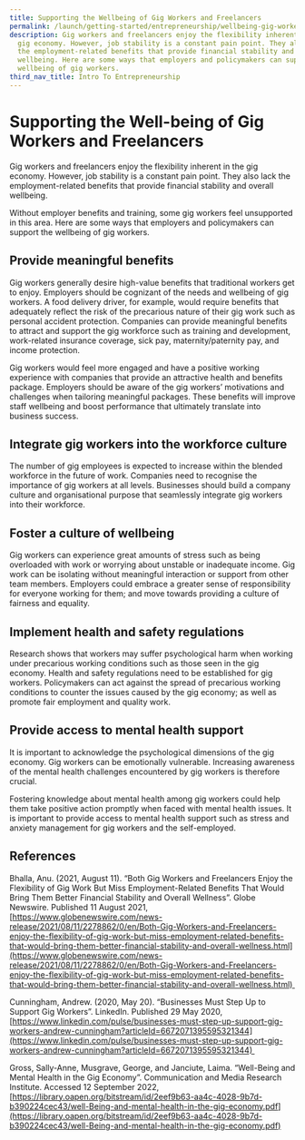 ```yaml
---
title: Supporting the Wellbeing of Gig Workers and Freelancers
permalink: /launch/getting-started/entrepreneurship/wellbeing-gig-workers-freelancers/
description: Gig workers and freelancers enjoy the flexibility inherent in the
  gig economy. However, job stability is a constant pain point. They also lack
  the employment-related benefits that provide financial stability and overall
  wellbeing. Here are some ways that employers and policymakers can support the
  wellbeing of gig workers.
third_nav_title: Intro To Entrepreneurship
---
```


# Supporting the Well-being of Gig Workers and Freelancers 

Gig workers and freelancers enjoy the flexibility inherent in the gig economy. However, job stability is a constant pain point. They also lack the employment-related benefits that provide financial stability and overall wellbeing.   

Without employer benefits and training, some gig workers feel unsupported in this area. Here are some ways that employers and policymakers can support the wellbeing of gig workers.  

## Provide meaningful benefits 

Gig workers generally desire high-value benefits that traditional workers get to enjoy. Employers should be cognizant of the needs and wellbeing of gig workers. A food delivery driver, for example, would require benefits that adequately reflect the risk of the precarious nature of their gig work such as personal accident protection. Companies can provide meaningful benefits to attract and support the gig workforce such as training and development, work\-related insurance coverage, sick pay, maternity/paternity pay, and income protection.  

Gig workers would feel more engaged and have a positive working experience with companies that provide an attractive health and benefits package. Employers should be aware of the gig workers’ motivations and challenges when tailoring meaningful packages. These benefits will improve staff wellbeing and boost performance that ultimately translate into business success.  

## Integrate gig workers into the workforce culture 

The number of gig employees is expected to increase within the blended workforce in the future of work. Companies need to recognise the importance of gig workers at all levels. Businesses should build a company culture and organisational purpose that seamlessly integrate gig workers into their workforce.  

## Foster a culture of wellbeing 

Gig workers can experience great amounts of stress such as being overloaded with work or worrying about unstable or inadequate income. Gig work can be isolating without meaningful interaction or support from other team members. Employers could embrace a greater sense of responsibility for everyone working for them; and move towards providing a culture of fairness and equality.  

## Implement health and safety regulations 

Research shows that workers may suffer psychological harm when working under precarious working conditions such as those seen in the gig economy. Health and safety regulations need to be established for gig workers. Policymakers can act against the spread of precarious working conditions to counter the issues caused by the gig economy; as well as promote fair employment and quality work.  

## Provide access to mental health support  

It is important to acknowledge the psychological dimensions of the gig economy. Gig workers can be emotionally vulnerable. Increasing awareness of the mental health challenges encountered by gig workers is therefore crucial.  

Fostering knowledge about mental health among gig workers could help them take positive action promptly when faced with mental health issues. It is important to provide access to mental health support such as stress and anxiety management for gig workers and the self-employed.  

## References 

Bhalla, Anu. (2021, August 11). “Both Gig Workers and Freelancers Enjoy the Flexibility of Gig Work But Miss Employment-Related Benefits That Would Bring Them Better Financial Stability and Overall Wellness”. Globe Newswire. Published 11 August 2021, [https://www.globenewswire.com/news-release/2021/08/11/2278862/0/en/Both-Gig-Workers-and-Freelancers-enjoy-the-flexibility-of-gig-work-but-miss-employment-related-benefits-that-would-bring-them-better-financial-stability-and-overall-wellness.html](https://www.globenewswire.com/news-release/2021/08/11/2278862/0/en/Both-Gig-Workers-and-Freelancers-enjoy-the-flexibility-of-gig-work-but-miss-employment-related-benefits-that-would-bring-them-better-financial-stability-and-overall-wellness.html) 

Cunningham, Andrew. (2020, May 20). “Businesses Must Step Up to Support Gig Workers”. LinkedIn. Published 29 May 2020, [https://www.linkedin.com/pulse/businesses-must-step-up-support-gig-workers-andrew-cunningham?articleId=6672071395595321344](https://www.linkedin.com/pulse/businesses-must-step-up-support-gig-workers-andrew-cunningham?articleId=6672071395595321344) 

Gross, Sally-Anne, Musgrave, George, and Janciute, Laima. “Well-Being and Mental Health in the Gig Economy”. Communication and Media Research Institute. Accessed 12 September 2022, [https://library.oapen.org/bitstream/id/2eef9b63-aa4c-4028-9b7d-b390224cec43/well-Being-and-mental-health-in-the-gig-economy.pdf](https://library.oapen.org/bitstream/id/2eef9b63-aa4c-4028-9b7d-b390224cec43/well-Being-and-mental-health-in-the-gig-economy.pdf)